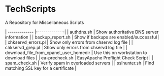 TechScripts
===========

A Repository for Miscellaneous Scripts

| ------------- |:-------------:|
| authdns.sh | Show authoritative DNS server information |
| backup_report.sh | Show if backups are enabled/successful |
| chkservd_errors.pl | Show only errors from chservd log file |
| chkservd_grep.pl | Show only errors from chservd log file |
| download_file_from_cpanel_user_homedir | Use this on workstation to download files |
| ea-precheck.sh | EasyApache Preflight Check Script |
| spam_check.sh | Verify spam in overloaded servers |
| sslhunter.sh | Find matching SSL key for a certificate |
